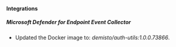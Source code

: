 
#### Integrations

##### Microsoft Defender for Endpoint Event Collector

- Updated the Docker image to: *demisto/auth-utils:1.0.0.73866*.
